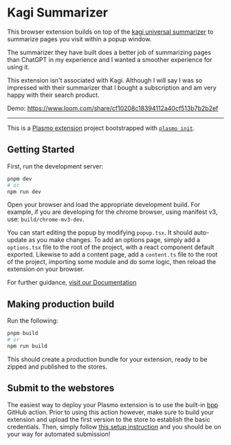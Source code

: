 # Kagi Summarizer

This browser extension builds on top of the [kagi universal summarizer](https://labs.kagi.com/ai/sum) to summarize pages
you visit within a popup window.

The summarizer they have built does a better job of summarizing pages than ChatGPT in my experience and I wanted a
smoother experience for using it.

This extension isn't associated with Kagi. Although I will say I was so impressed with their summarizer that I bought a
subscription and am very happy with their search product.

Demo: https://www.loom.com/share/cf10208c18394112a40cf513b7b2b2ef

---

This is a [Plasmo extension](https://docs.plasmo.com/) project bootstrapped
with [`plasmo init`](https://www.npmjs.com/package/plasmo).

## Getting Started

First, run the development server:

```bash
pnpm dev
# or
npm run dev
```

Open your browser and load the appropriate development build. For example, if you are developing for the chrome browser,
using manifest v3, use: `build/chrome-mv3-dev`.

You can start editing the popup by modifying `popup.tsx`. It should auto-update as you make changes. To add an options
page, simply add a `options.tsx` file to the root of the project, with a react component default exported. Likewise to
add a content page, add a `content.ts` file to the root of the project, importing some module and do some logic, then
reload the extension on your browser.

For further guidance, [visit our Documentation](https://docs.plasmo.com/)

## Making production build

Run the following:

```bash
pnpm build
# or
npm run build
```

This should create a production bundle for your extension, ready to be zipped and published to the stores.

## Submit to the webstores

The easiest way to deploy your Plasmo extension is to use the built-in [bpp](https://bpp.browser.market) GitHub action.
Prior to using this action however, make sure to build your extension and upload the first version to the store to
establish the basic credentials. Then, simply
follow [this setup instruction](https://docs.plasmo.com/framework/workflows/submit) and you should be on your way for
automated submission!
